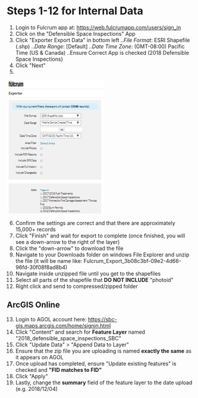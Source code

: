 # Steps 1-12 for Internal Data

1) Login to Fulcrum app at: https://web.fulcrumapp.com/users/sign_in
2) Click on the "Defensible Space Inspections" App
3) Click "Exporter Export Data" in bottom left
..*File Format*: ESRI Shapefile (.shp)
..*Date Range*: [Default]
..*Date Time Zone*: (GMT-08:00) Pacific Time (US & Canada)
..Ensure Correct App is checked (2018 Defensible Space Inspections)
4) Click "Next"
5)
![alt text](https://github.com/sbcfiregis/photos/blob/master/fulcrum_screenshot.JPG?raw=true)

6) Confirm the settings are correct and that there are approximately 15,000+ records
7) Click "Finish" and wait for export to complete (once finished, you will see a down-arrow to the right of the layer)
8) Click the "down-arrow" to download the file
9) Navigate to your Downloads folder on windows File Explorer and unzip the file (it will be name like: Fulcrum_Export_3b08c3bf-09e2-4d66-96fd-30f08f8ad8b4)
10) Navigate inside unzipped file until you get to the shapefiles
11) Select all parts of the shapefile that __DO NOT INCLUDE__ "photoid"
12) Right click and send to compressed/zipped folder
## ArcGIS Online
13) Login to AGOL account here: https://sbc-gis.maps.arcgis.com/home/signin.html
14) Click "Content" and search for __Feature Layer__ named "2018_defensible_space_inspections_SBC"
15) Click "Update Data" > "Append Data to Layer"
16) Ensure that the zip file you are uploading is named __exactly the same__ as it appears on AGOL
17) Once upload has completed, ensure "Update existing features" is checked and __"FID matches to FID"__
18) Click "Apply"
19) Lastly, change the __summary__ field of the feature layer to the date upload (e.g. 2018/12/04)
